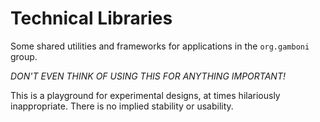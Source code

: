 # Technical Libraries

Some shared utilities and frameworks for applications in the `org.gamboni` group.

*DON'T EVEN THINK OF USING THIS FOR ANYTHING IMPORTANT!*

This is a playground for experimental designs, at times hilariously inappropriate. There is no implied stability or usability.